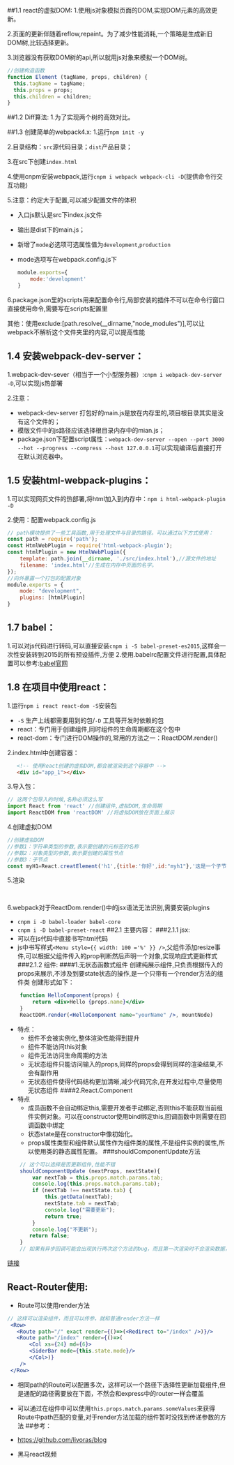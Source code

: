 
##1.1 react的虚拟DOM:
1.使用js对象模拟页面的DOM,实现DOM元素的高效更新。

2.页面的更新伴随着reflow,repaint。为了减少性能消耗,一个策略是生成新旧DOM树,比较选择更新。

3.浏览器没有获取DOM树的api,所以就用js对象来模拟一个DOM树。

```javascript
//创建构造函数
function Element (tagName, props, children) {
  this.tagName = tagName;
  this.props = props;
  this.children = children;
}
```
##1.2 Diff算法:
1.为了实现两个树的高效对比。

##1.3 创建简单的webpack4.x:
1.运行`npm init -y`

2.目录结构：`src`源代码目录；`dist`产品目录；

3.在src下创建`index.html`

4.使用cnpm安装webpack,运行`cnpm i webpack webpack-cli -D`(提供命令行交互功能)

5.注意：约定大于配置,可以减少配置文件的体积

* 入口js默认是src下index.js文件

* 输出是dist下的main.js； 

* 新增了`mode`必选项可选属性值为`development`,`production`

* mode选项写在webpack.config.js下

  ```javascript
  module.exports={
      mode:'development'
  }
  ```
 6.package.json里的scripts用来配置命令行,局部安装的插件不可以在命令行窗口直接使用命令,需要写在scripts配置里
 
 其他：使用exclude:[path.resolve(__dirname,"node_modules")],可以让webpack不解析这个文件夹里的内容,可以提高性能

## 1.4 安装webpack-dev-server：

1.webpack-dev-sever（相当于一个小型服务器）:`cnpm i webpack-dev-server -D`,可以实现js热部署

2.注意：

* webpack-dev-server 打包好的main.js是放在内存里的,项目根目录其实是没有这个文件的；
* 模版文件中的js路径应该选择根目录内存中的mian.js；
* package.json下配置script属性：`webpack-dev-server --open --port 3000 --hot --progress --compress --host 127.0.0.1`可以实现编译后直接打开在默认浏览器中。

## 1.5 安装html-webpack-plugins：

1.可以实现网页文件的热部署,将html加入到内存中：`npm i html-webpack-plugin -D`

2.使用：配置webpack.config.js

```javascript
// path模块提供了一些工具函数,用于处理文件与目录的路径。可以通过以下方式使用：
const path = require('path');
const HtmlWebPlugin = require('html-webpack-plugin');
const htmlPlugin = new HtmlWebPlugin({
    template: path.join(__dirname, './src/index.html'),//源文件的地址
    filename: 'index.html'//生成在内存中页面的名字。
});
//向外暴露一个打包的配置对象
module.exports = {
    mode: "development",
    plugins: [htmlPlugin]
}
```
## 1.7 babel：
1.可以对js代码进行转码,可以直接安装`cnpm i -S babel-preset-es2015`,这样会一次性安装转到2015的所有预设插件,方便
2.使用.babelrc配置文件进行配置,具体配置可以参考:[babel官网](http://babeljs.io/docs/en/babel-cli)
## 1.8 在项目中使用react：

1.运行`npm i react react-dom -S`安装包
* `-S` 生产上线都需要用到的包/`-D` 工具等开发时依赖的包
* react：专门用于创建组件,同时组件的生命周期都在这个包中
* react-dom：专门进行DOM操作的,常用的方法之一：ReactDOM.render()

2.index.html中创建容器：

```html
   <!-- 使用React创建的虚拟DOM,都会被渲染到这个容器中 -->
   <div id="app_1"></div>
```

3.导入包：

```javascript
// 这两个包导入的时候,名称必须这么写
import React from 'react' //创建组件,虚拟DOM,生命周期
import ReactDOM from 'reactDOM' //将虚拟DOM放在页面上展示
```
4.创建虚拟DOM
```javascript
//创建虚拟DOM
//参数1：字符串类型的参数,表示要创建的元标签的名称
//参数2：对象类型的参数,表示要创建的属性节点
//参数3：子节点
const myH1=React.creatElement('h1',{title:'你好',id:"myh1"},'这是一个子节点');
```
5.渲染
```javascript
    
```
6.webpack对于ReactDom.render()中的jsx语法无法识别,需要安装plugins
  - `cnpm i -D babel-loader babel-core`
  - `cnpm i -D babel-preset-react`
##2.1 主要内容：
###2.1.1 jsx:
- 可以在js代码中直接书写html代码
- js中书写样式`<Menu style={{ width: 100 ='%' }} />`,父组件添加resize事件,可以根据父组件传入的prop判断然后声明一个对象,实现响应式更新样式
###2.1.2 组件:
####1.无状态函数式组件
创建纯展示组件,只负责根据传入的props来展示,不涉及到要state状态的操作,是一个只带有一个render方法的组件类
创建形式如下：
```jsx harmony
    function HelloComponent(props) {
        return <div>Hello {props.name}</div>
    }
    ReactDOM.render(<HelloComponent name="yourName" />, mountNode)
```
- 特点：
  - 组件不会被实例化,整体渲染性能得到提升
  - 组件不能访问this对象
  - 组件无法访问生命周期的方法
  - 无状态组件只能访问输入的props,同样的props会得到同样的渲染结果,不会有副作用
  - 无状态组件使得代码结构更加清晰,减少代码冗余,在开发过程中,尽量使用无状态组件
####2.React.Component
- 特点
  - 成员函数不会自动绑定this,需要开发者手动绑定,否则this不能获取当前组件实例对象。可以在constructor使用bind绑定this,回调函数中则需要在回调函数中绑定
  - 状态state是在constructor中像初始化。
  - props属性类型和组件默认属性作为组件类的属性,不是组件实例的属性,所以使用类的静态属性配置。
###shouldComponentUpdate方法
```jsx harmony
    // 这个可以选择是否更新组件,性能不错
    shouldComponentUpdate (nextProps, nextState){
        var nextTab = this.props.match.params.tab;
        console.log(this.props.match.params.tab);
        if (nextTab !== nextState.tab) {
            this.getData(nextTab);
            nextState.tab = nextTab;
            console.log("需要更新");
            return true;
        }
        console.log("不更新");
       return false;
    }
    // 如果有异步回调可能会出现执行两次这个方法的bug，而且第一次渲染时不会渲染数据，第二次则不会通过判断
```
[链接](https://www.jianshu.com/p/f5c9ec0917bb)

## React-Router使用:
- Route可以使用render方法
```jsx harmony
// 这样可以渲染组件，而且可以传参，就和普通render方法一样
 <Row>
   <Route path="/" exact render={()=>(<Redirect to="/index" />)}/>
   <Route path="/index" render={()=>(
       <Col xs={24} md={6}>
       <SiderBar mode={this.state.mode}/>
       </Col>)}
    />
 </Row>
```
- 相同path的Route可以配置多次，这样可以一个路径下选择性更新加载组件,但是通配的路径需要放在下面，不然会和express中的router一样会覆盖
- 可以通过在组件中可以使用`this.props.match.params.someValues`来获得Route中path匹配的变量,对于render方法加载的组件暂时没找到传递参数的方法
##参考：

- https://github.com/livoras/blog
- 黑马react视频

